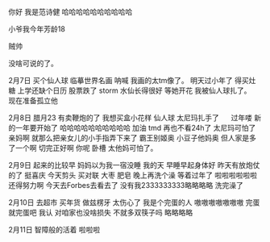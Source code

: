 你好 我是范诗健 哈哈哈哈哈哈哈哈哈哈

小爷我今年芳龄18 

贼帅

没啥可说的了。    




2月7日 买个仙人球 临摹世界名画 呐喊 我画的太tm像了。 明天过小年了 得买灶糖 上学还缺个日历 股票跌了 storm 水仙长得很好 等她开花 
我被仙人球扎了。   现在准备孤立他

2月8日 腊月23 有卖鞭炮的了 我想买盒小花样  仙人球 太尼玛扎手了       过年喽 新的一年要开始了 哈哈哈哈哈哈哈哈哈哈 加油 tmd 再也不看24h了 太尼玛可怕了 亲妈啊 就那么把亲女儿的小手指弄下来了 霸王别姬奥 小豆子他妈奥 但人家是多了一个啊 切完正好啊 你呢     卧槽 太他妈可怕了。    

2月9日 起来的比较早 妈妈以为我一宿没睡 我的天 早睡早起身体好 昨天有放炮仗的了 挺喜庆 今天剪头 买对联 大枣 肥皂 晚上再洗个澡 等着过年了 啦啦啦啦啦啦
还得努力啊 今天去Forbes去看去了 没有我2333333333略略略略 洗完澡了

2月10日 去超市 买年货 做兹楞牙 太伤心了 我是个完蛋的人 嗷嗷嗷嗷嗷嗷嗷 完蛋就完蛋吧 我认 对咱家也没啥损失 不就多双筷子吗 略略略略

2月11日 智障般的活着 啦啦啦








